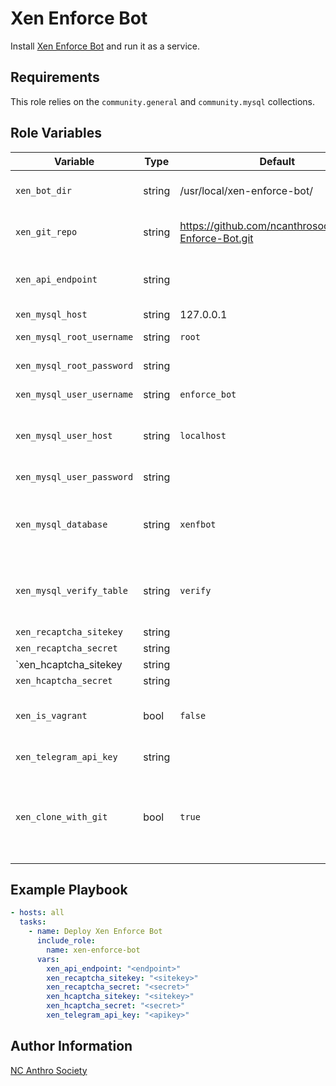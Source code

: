 # Xen Enforce Bot

Install [Xen Enforce Bot](https://github.com/ncanthrosociety/Xen-Enforce-Bot) and run it as a service.

## Requirements

This role relies on the `community.general` and `community.mysql` collections.

## Role Variables

| Variable                  | Type   | Default                                                | Description                                                                                                             |
| ------------------------- | ------ | ------------------------------------------------------ | ----------------------------------------------------------------------------------------------------------------------- |
| `xen_bot_dir`             | string | /usr/local/xen-enforce-bot/                            | Remote file path to the Xen Enforce Bot Source.                                                                         |
| `xen_git_repo`            | string | https://github.com/ncanthrosociety/Xen-Enforce-Bot.git | Git repo that can be used to clone bot source.                                                                          |
| `xen_api_endpoint`        | string |                                                        | Xen Enforce Bot UI template URL. See `config.example.ini` for the expected format.                                      |
| `xen_mysql_host`          | string | 127.0.0.1                                              | MySQL hostname.                                                                                                         |
| `xen_mysql_root_username` | string | `root`                                                 | MySQL root/admin username.                                                                                              |
| `xen_mysql_root_password` | string |                                                        | MySQL root/admin password.                                                                                              |
| `xen_mysql_user_username` | string | `enforce_bot`                                          | MySQL Xen Enforce Bot username.                                                                                         |
| `xen_mysql_user_host`     | string | `localhost`                                            | MySQL Xen Enforce Bot user host. For use with MySQL's `user@host` restrictions.                                         |
| `xen_mysql_user_password` | string |                                                        | MySQL Xen Enforce Bot user password.                                                                                    |
| `xen_mysql_database`      | string | `xenfbot`                                              | MySQL Xen Enforce Bot database name. Should correspond to the in `xenfbot4schema.sql`.                                  |
| `xen_mysql_verify_table`  | string | `verify`                                               | MySQL Xen Enforce Bot verification table. Should correspond to the schema in `xenfbot4schema.sql`.                      |
| `xen_recaptcha_sitekey`   | string |                                                        | [reCAPTCHA](https://developers.google.com/recaptcha/intro) sitekey.                                                     |
| `xen_recaptcha_secret`    | string |                                                        | [reCAPTCHA](https://developers.google.com/recaptcha/intro) secret.                                                      |
| `xen_hcaptcha_sitekey     | string |                                                        | [hCaptcha](https://docs.hcaptcha.com/) sitekey.                                                                         |
| `xen_hcaptcha_secret`     | string |                                                        | [hCaptcha](https://docs.hcaptcha.com/) secret.                                                                          |
| `xen_is_vagrant`          | bool   | `false`                                                | For use by vagrant to skip cloning the project (vagrant auto mounts into the vm).                                       |
| `xen_telegram_api_key`    | string |                                                        | [Telegram](https://core.telegram.org/bots) API key from @Botfather.                                                     |
| `xen_clone_with_git`      | bool   | `true`                                                 | When `xen_is_vagrant==false`: If `true`, clone bot source. If `false`, copy bot source via ssh (deploys local changes). |

## Example Playbook

```yaml
- hosts: all
  tasks:
    - name: Deploy Xen Enforce Bot
      include_role:
        name: xen-enforce-bot
      vars:
        xen_api_endpoint: "<endpoint>"
        xen_recaptcha_sitekey: "<sitekey>"
        xen_recaptcha_secret: "<secret>"
        xen_hcaptcha_sitekey: "<sitekey>"
        xen_hcaptcha_secret: "<secret>"
        xen_telegram_api_key: "<apikey>"
```

## Author Information

[NC Anthro Society](https://ncanthrosociety.com)
